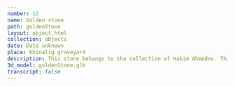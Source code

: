 ```yaml
---
number: 12
name: Golden stone
path: goldenStone
layout: object.html
collection: objects
date: Date unknown
place: Khinalig graveyard
description: This stone belongs to the collection of Hakim Ahmedov. This one is believed to be found in the cemetery and has some golden marks on top.
3d_model: goldenStone.glb
transcript: false
---
```

